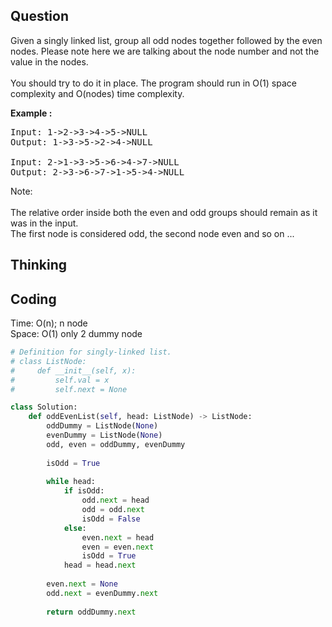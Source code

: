 ## Question
Given a singly linked list, group all odd nodes together followed by the even nodes. Please note here we are talking about the node number and not the value in the nodes.<br>
<br>
You should try to do it in place. The program should run in O(1) space complexity and O(nodes) time complexity.</br>

**Example :**   
<pre>
Input: 1->2->3->4->5->NULL
Output: 1->3->5->2->4->NULL

Input: 2->1->3->5->6->4->7->NULL
Output: 2->3->6->7->1->5->4->NULL
</pre>

Note:<br>
<br>
The relative order inside both the even and odd groups should remain as it was in the input.<br>
The first node is considered odd, the second node even and so on ...

## Thinking


## Coding
Time: O(n); n node </br>
Space: O(1) only 2 dummy node
```python
# Definition for singly-linked list.
# class ListNode:
#     def __init__(self, x):
#         self.val = x
#         self.next = None

class Solution:
    def oddEvenList(self, head: ListNode) -> ListNode:
        oddDummy = ListNode(None)
        evenDummy = ListNode(None)
        odd, even = oddDummy, evenDummy
        
        isOdd = True
        
        while head:
            if isOdd:
                odd.next = head
                odd = odd.next
                isOdd = False
            else:
                even.next = head
                even = even.next
                isOdd = True
            head = head.next
        
        even.next = None
        odd.next = evenDummy.next
        
        return oddDummy.next
                
            
```

